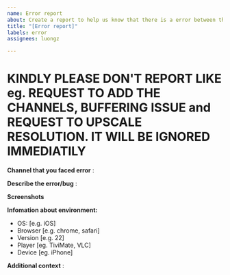 ```yaml
---
name: Error report
about: Create a report to help us know that there is a error between the channels.
title: "[Error report]"
labels: error
assignees: luongz

---
```


# KINDLY PLEASE DON'T REPORT LIKE eg. REQUEST TO ADD THE CHANNELS, BUFFERING ISSUE and REQUEST TO UPSCALE RESOLUTION. IT WILL BE IGNORED IMMEDIATILY

**Channel that you faced error** :


**Describe the error/bug** :


**Screenshots**


**Infomation about environment:**
 - OS: [e.g. iOS]
 - Browser [e.g. chrome, safari]
 - Version [e.g. 22]
 - Player [eg. TiviMate, VLC]
 - Device [eg. iPhone]

**Additional context** :
